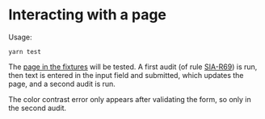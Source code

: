 # Interacting with a page

Usage:

```shell
yarn test
```

The [page in the fixtures](test/fixtures/page.html) will be tested. A first audit (of rule [SIA-R69](https://alfa.siteimprove.com/rules/sia-r69)) is run, then text is entered in the input field and submitted, which updates the page, and a second audit is run.

The color contrast error only appears after validating the form, so only in the second audit.